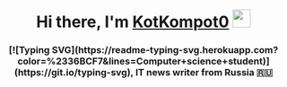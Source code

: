 <h1 align="center">Hi there, I'm <a href="https://github.com/KotKompot0" target="_blank">KotKompot0</a> 
<img src="https://github.com/blackcater/blackcater/raw/main/images/Hi.gif" height="32"/></h1>
<h3 align="center">[![Typing SVG](https://readme-typing-svg.herokuapp.com?color=%2336BCF7&lines=Computer+science+student)](https://git.io/typing-svg), IT news writer from Russia 🇷🇺</h3>
